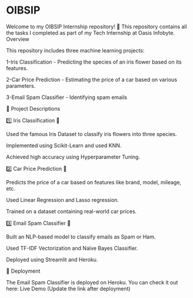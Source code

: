 # OIBSIP
Welcome to my OIBSIP Internship repository! 🚀 This repository contains all the tasks I completed as part of my Tech Internship at Oasis Infobyte.
Overview

This repository includes three machine learning projects:

1-Iris Classification - Predicting the species of an iris flower based on its features.

2-Car Price Prediction - Estimating the price of a car based on various parameters.

3-Email Spam Classifier - Identifying spam emails

📝 Project Descriptions

1️⃣ Iris Classification 🌸

Used the famous Iris Dataset to classify iris flowers into three species.

Implemented using Scikit-Learn and used KNN.

Achieved high accuracy using Hyperparameter Tuning.

2️⃣ Car Price Prediction 🚗

Predicts the price of a car based on features like brand, model, mileage, etc.

Used Linear Regression and Lasso regression.

Trained on a dataset containing real-world car prices.

3️⃣ Email Spam Classifier 📧

Built an NLP-based model to classify emails as Spam or Ham.

Used TF-IDF Vectorization and Naïve Bayes Classifier.

Deployed using Streamlit and Heroku.

🚀 Deployment

The Email Spam Classifier is deployed on Heroku. You can check it out here: Live Demo (Update the link after deployment)
